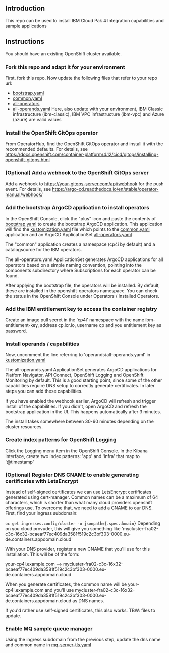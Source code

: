 ## Introduction
This repo can be used to install IBM Cloud Pak 4 Integration capabilities and sample applications

## Instructions

You should have an existing OpenShift cluster available. 

### Fork this repo and adapt it for your environment

First, fork this repo. Now update the following files that refer to your repo url: 

* [bootstrap.yaml](./argocd/bootstrap.yaml) 
* [common.yaml](argocd/common.yaml)
* [all-operators](argocd/operators/all-operators.yaml)
* [all-operands.yaml](argocd/operands/all-operands.yaml) Here, also update with your environment, IBM Classic infrastructure (ibm-classic), IBM VPC infrastructure (ibm-vpc) and Azure (azure) are valid values

### Install the OpenShift GitOps operator

From OperatorHub, find the OpenShift GitOps operator and install it with the recommended defaults. For details, see https://docs.openshift.com/container-platform/4.12/cicd/gitops/installing-openshift-gitops.html

### (Optional) Add a webhook to the OpenShift GitOps server

Add a webhook to https://your-gitops-server.com/api/webhook for the push event. For details, see https://argo-cd.readthedocs.io/en/stable/operator-manual/webhook/

### Add the bootstrap ArgoCD application to install operators

In the OpenShift Console, click the "plus" icon and paste the contents of [bootstrap.yaml](./argocd/bootstrap.yaml) to create the bootstrap ArgoCD application. This application will find the [kustomization.yaml](./argocd/kustomization.yaml) file which points to the [common.yaml](./argocd/common.yaml)  application and an ArgoCD ApplicationSet [all-operators.yaml](./argocd/operators/all-operators.yaml)

The "common" application creates a namespace (cp4i by default) and a catalogsource for the IBM operators. 

The all-operators.yaml ApplicationSet generates ArgoCD applications for all operators based on a simple naming convention, pointing into the components subdirectory where Subscriptions for each operator can be found.

After applying the bootstrap file, the operators will be installed. By default, these are installed in the openshift-operators namespace. You can check the status in the OpenShift Console under Operators / Installed Operators.

### Add the IBM entitlement key to access the container registry

Create an image pull secret in the 'cp4i' namespace with the name ibm-entitlement-key, address cp.icr.io, username cp and you entitlement key as password.

### Install operands / capabilities

Now, uncomment the line referring to 'operands/all-operands.yaml' in [kustomization.yaml](./argocd/kustomization.yaml)

The all-operands.yaml ApplicationSet generates ArgoCD applications for Platforn Navigator, API Connect, OpenShift Logging and OpenShift Monitoring by default. This is a good starting point, since some of the other capabilities require DNS setup to correctly generate certificates. In later steps you can add these capabilities. 

If you have enabled the webhook earlier, ArgoCD will refresh and trigger install of the capabilities. If you didn't, open ArgoCD and refresh the bootstrap application in the UI. This happens automatically after 3 minutes. 

The install takes somewhere between 30-60 minutes depending on the cluster resources. 

### Create index patterns for OpenShift Logging

Click the Logging menu item in the OpenShift Console. In the Kibana interface, create two index patterns: 'app' and 'infra' that map to '@timestamp'

### (Optional) Register DNS CNAME to enable generating certificates with LetsEncrypt

Instead of self-signed certificates we can use LetsEncrypt certificates generated using cert-manager. Common names can be a maximum of 64 characters, which is shorter than what many cloud providers openshift offerings use. To overcome that, we need to add a CNAME to our DNS. First, find your ingress subdomain:

`oc get ingresses.config/cluster -o jsonpath={.spec.domain}`
Depending on you cloud provuder, this will give you something like 'mycluster-fra02-c3c-16x32-bcaeaf77ec409da3581f519c2c3bf303-0000.eu-de.containers.appdomain.cloud'

With your DNS provider, register a new CNAME that you'll use for this installation. This will be of the form: 

your-cp4i.example.com --> mycluster-fra02-c3c-16x32-bcaeaf77ec409da3581f519c2c3bf303-0000.eu-de.containers.appdomain.cloud

When you generate certificates, the common name will be your-cp4i.example.com and you'll use mycluster-fra02-c3c-16x32-bcaeaf77ec409da3581f519c2c3bf303-0000.eu-de.containers.appdomain.cloud as DNS names.

If you'd rather use self-signed certificates, this also works. TBW: files to update.

### Enable MQ sample queue manager

Using the ingress subdomain from the previous step, update the dns name and common name in [mq-server-tls.yaml](components/mq/base/tls/mq-server-tls.yaml)
